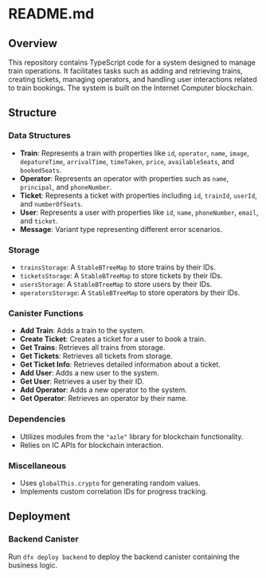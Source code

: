 # README.md

## Overview

This repository contains TypeScript code for a system designed to manage train operations. It facilitates tasks such as adding and retrieving trains, creating tickets, managing operators, and handling user interactions related to train bookings. The system is built on the Internet Computer blockchain.

## Structure

### Data Structures

- **Train**: Represents a train with properties like `id`, `operator`, `name`, `image`, `depatureTime`, `arrivalTime`, `timeTaken`, `price`, `availableSeats`, and `bookedSeats`.
- **Operator**: Represents an operator with properties such as `name`, `principal`, and `phoneNumber`.
- **Ticket**: Represents a ticket with properties including `id`, `trainId`, `userId`, and `numberOfSeats`.
- **User**: Represents a user with properties like `id`, `name`, `phoneNumber`, `email`, and `ticket`.
- **Message**: Variant type representing different error scenarios.

### Storage

- `trainsStorage`: A `StableBTreeMap` to store trains by their IDs.
- `ticketsStorage`: A `StableBTreeMap` to store tickets by their IDs.
- `usersStorage`: A `StableBTreeMap` to store users by their IDs.
- `operatorsStorage`: A `StableBTreeMap` to store operators by their IDs.

### Canister Functions

- **Add Train**: Adds a train to the system.
- **Create Ticket**: Creates a ticket for a user to book a train.
- **Get Trains**: Retrieves all trains from storage.
- **Get Tickets**: Retrieves all tickets from storage.
- **Get Ticket Info**: Retrieves detailed information about a ticket.
- **Add User**: Adds a new user to the system.
- **Get User**: Retrieves a user by their ID.
- **Add Operator**: Adds a new operator to the system.
- **Get Operator**: Retrieves an operator by their name.

### Dependencies

- Utilizes modules from the `"azle"` library for blockchain functionality.
- Relies on IC APIs for blockchain interaction.

### Miscellaneous

- Uses `globalThis.crypto` for generating random values.
- Implements custom correlation IDs for progress tracking.

## Deployment

### Backend Canister

Run `dfx deploy backend` to deploy the backend canister containing the business logic.



